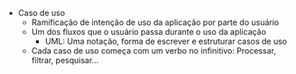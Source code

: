 * Caso de uso
  * Ramificação de intenção de uso da aplicação por parte do usuário
  * Um dos fluxos que o usuário passa durante o uso da aplicação
    * UML: Uma notação, forma de escrever e estruturar casos de uso
  * Cada caso de uso começa com um verbo no infinitivo: Processar, filtrar, pesquisar...
